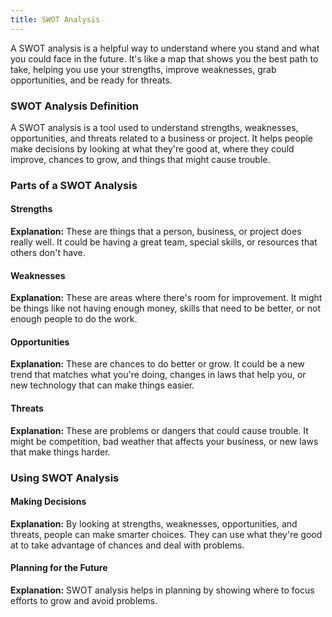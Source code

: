 ```yaml
---
title: SWOT Analysis
---
```


A SWOT analysis is a helpful way to understand where you stand and what you could face in the future. It's like a map that shows you the best path to take, helping you use your strengths, improve weaknesses, grab opportunities, and be ready for threats.

### SWOT Analysis Definition

A SWOT analysis is a tool used to understand strengths, weaknesses, opportunities, and threats related to a business or project. It helps people make decisions by looking at what they're good at, where they could improve, chances to grow, and things that might cause trouble.

### Parts of a SWOT Analysis

#### Strengths

**Explanation:** These are things that a person, business, or project does really well. It could be having a great team, special skills, or resources that others don't have.

#### Weaknesses

**Explanation:** These are areas where there's room for improvement. It might be things like not having enough money, skills that need to be better, or not enough people to do the work.

#### Opportunities

**Explanation:** These are chances to do better or grow. It could be a new trend that matches what you're doing, changes in laws that help you, or new technology that can make things easier.

#### Threats

**Explanation:** These are problems or dangers that could cause trouble. It might be competition, bad weather that affects your business, or new laws that make things harder.

### Using SWOT Analysis

#### Making Decisions

**Explanation:** By looking at strengths, weaknesses, opportunities, and threats, people can make smarter choices. They can use what they're good at to take advantage of chances and deal with problems.

#### Planning for the Future

**Explanation:** SWOT analysis helps in planning by showing where to focus efforts to grow and avoid problems.
